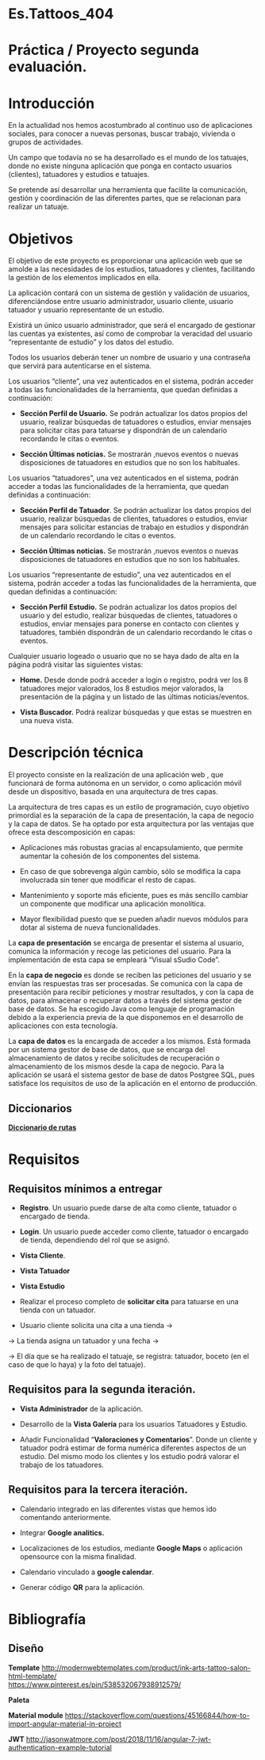 # **Es.Tattoos_404**

# **Práctica / Proyecto segunda evaluación.**

# Introducción

En la actualidad nos hemos acostumbrado al continuo uso de aplicaciones sociales, para conocer a nuevas personas, buscar trabajo, vivienda o grupos de actividades.

Un campo que todavía no se ha desarrollado es el mundo de los tatuajes, donde no existe ninguna aplicación que ponga en contacto usuarios (clientes), tatuadores y estudios e tatuajes.

Se pretende así desarrollar una herramienta que facilite la comunicación, gestión y coordinación de las diferentes partes, que se relacionan para realizar un tatuaje.

# Objetivos

El objetivo de este proyecto es proporcionar una aplicación web que se amolde a las necesidades de los estudios, tatuadores y clientes, facilitando la gestión de los elementos implicados en ella.

La aplicación contará con un sistema de gestión y validación de usuarios, diferenciándose entre usuario administrador, usuario cliente, usuario tatuador y usuario representante de un estudio.

Existirá un único usuario administrador, que será el encargado de gestionar las cuentas ya existentes, así como de comprobar la veracidad del usuario “representante de estudio” y los datos del estudio.

Todos los usuarios deberán tener un nombre de usuario y una contraseña que servirá para autenticarse en el sistema.

Los usuarios “cliente”, una vez autenticados en el sistema, podrán acceder a todas las funcionalidades de la herramienta, que quedan definidas a continuación:

- **Sección Perfil de Usuario.** Se podrán actualizar los datos propios del usuario, realizar búsquedas de tatuadores o estudios, enviar mensajes para solicitar citas para tatuarse y dispondrán de un calendario recordando le citas o eventos.

* **Sección Últimas noticias.** Se mostrarán ,nuevos eventos o nuevas disposiciones de tatuadores en estudios que no son los habituales.

Los usuarios “tatuadores”, una vez autenticados en el sistema, podrán acceder a todas las funcionalidades de la herramienta, que quedan definidas a continuación:

- **Sección Perfil de Tatuador**. Se podrán actualizar los datos propios del usuario, realizar búsquedas de clientes, tatuadores o estudios, enviar mensajes para solicitar estancias de trabajo en estudios y dispondrán de un calendario recordando le citas o eventos.

* **Sección Últimas noticias.** Se mostrarán ,nuevos eventos o nuevas disposiciones de tatuadores en estudios que no son los habituales.

Los usuarios “representante de estudio”, una vez autenticados en el sistema, podrán acceder a todas las funcionalidades de la herramienta, que quedan definidas a continuación:

- **Sección Perfil** **Estudio.** Se podrán actualizar los datos propios del usuario y del estudio, realizar búsquedas de clientes, tatuadores o estudios, enviar mensajes para ponerse en contacto con clientes y tatuadores, también dispondrán de un calendario recordando le citas o eventos.

Cualquier usuario logeado o usuario que no se haya dado de alta en la página podrá visitar las siguientes vistas:

- **Home.** Desde donde podrá acceder a login o registro, podrá ver los 8 tatuadores mejor valorados, los 8 estudios mejor valorados, la presentación de la página y un listado de las últimas noticias/eventos.

* **Vista Buscador.** Podrá realizar búsquedas y que estas se muestren en una nueva vista.

# Descripción técnica

El proyecto consiste en la realización de una aplicación web , que funcionará de forma autónoma en un servidor, o como aplicación móvil desde un dispositivo, basada en una arquitectura de tres capas.

La arquitectura de tres capas es un estilo de programación, cuyo objetivo primordial es la separación de la capa de presentación, la capa de negocio y la capa de datos. Se ha optado por esta arquitectura por las ventajas que ofrece esta descomposición en capas:

- Aplicaciones más robustas gracias al encapsulamiento, que permite aumentar la cohesión de los componentes del sistema.

- En caso de que sobrevenga algún cambio, sólo se modifica la capa involucrada sin tener que modificar el resto de capas.

- Mantenimiento y soporte más eficiente, pues es más sencillo cambiar un componente que modificar una aplicación monolítica.

- Mayor flexibilidad puesto que se pueden añadir nuevos módulos para dotar al sistema de nueva funcionalidades.

La **capa de presentación** se encarga de presentar el sistema al usuario, comunica la información y recoge las peticiones del usuario. Para la implementación de esta capa se empleará “Visual sSudio Code”.

En la **capa de negocio** es donde se reciben las peticiones del usuario y se envían las respuestas tras ser procesadas. Se comunica con la capa de presentación para recibir peticiones y mostrar resultados, y con la capa de datos, para almacenar o recuperar datos a través del sistema gestor de base de datos. Se ha escogido Java como lenguaje de programación debido a la experiencia previa de la que disponemos en el desarrollo de aplicaciones con esta tecnología.

La **capa de datos** es la encargada de acceder a los mismos. Está formada por un sistema gestor de base de datos, que se encarga del almacenamiento de datos y recibe solicitudes de recuperación o almacenamiento de los mismos desde la capa de negocio. Para la aplicación se usará el sistema gestor de base de datos Postgree SQL, pues satisface los requisitos de uso de la aplicación en el entorno de producción.

## Diccionarios

**[Diccionario de rutas](./DiccionarioRutas.md)**

# Requisitos

## Requisitos mínimos a entregar

- **Registro**. Un usuario puede darse de alta como cliente, tatuador o encargado de tienda.

- **Login**. Un usuario puede acceder como cliente, tatuador o encargado de tienda, dependiendo del rol que se asignó.

- **Vista Cliente**.

- **Vista Tatuador**

- **Vista Estudio**

- Realizar el proceso completo de **solicitar cita** para tatuarse en una tienda con un tatuador.

- Usuario cliente solicita una cita a una tienda →

→ La tienda asigna un tatuador y una fecha →

→ El día que se ha realizado el tatuaje, se registra: tatuador, boceto (en el caso de que lo haya) y la foto del tatuaje).

## Requisitos para la segunda iteración.

- **Vista Administrador** de la aplicación.

- Desarrollo de la **Vista Galería** para los usuarios Tatuadores y Estudio.

- Añadir Funcionalidad “**Valoraciones y Comentarios**”. Donde un cliente y tatuador podrá estimar de forma numérica diferentes aspectos de un estudio. Del mismo modo los clientes y los estudio podrá valorar el trabajo de los tatuadores.

## Requisitos para la tercera iteración.

- Calendario integrado en las diferentes vistas que hemos ido comentando anteriormente.

- Integrar **Google analitics.**

- Localizaciones de los estudios, mediante **Google Maps** o aplicación opensource con la misma finalidad.

- Calendario vinculado a **google calendar**.

- Generar código **QR** para la aplicación.

# Bibliografía

## Diseño

**Template**
http://modernwebtemplates.com/product/ink-arts-tattoo-salon-html-template/  
https://www.pinterest.es/pin/538532067938912579/

**Paleta**

**Material module**
https://stackoverflow.com/questions/45166844/how-to-import-angular-material-in-project

**JWT**
http://jasonwatmore.com/post/2018/11/16/angular-7-jwt-authentication-example-tutorial
